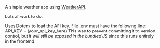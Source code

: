 A simple weather app using [WeatherAPI](https://www.weatherapi.com/).

Lots of work to do.

Uses Dotenv to load the API key. File .env must have the following line:  
API_KEY = (your_api_key_here)
This was to prevent committing it to version control, but *it will still be exposed in the bundled JS* since this runs entirely in the frontend.